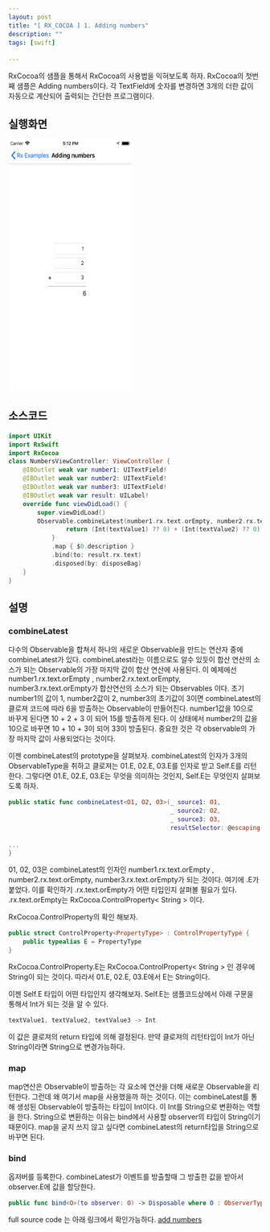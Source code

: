 ```yaml
---
layout: post
title: "[ RX_COCOA ] 1. Adding numbers"
description: ""
tags: [swift]

---
```

 
RxCocoa의 샘플을 통해서 RxCocoa의 사용법을 익혀보도록 하자. RxCocoa의 첫번째 샘플은 Adding numbers이다. 각 TextField에 숫자를 변경하면 3개의 더한 값이 자동으로 계산되어 출력되는 간단한 프로그램이다. 


## 실행화면 
<img src="https://github.com/wonwoo518/wonwoo518.github.io/blob/master/images/addnumber.png?raw=true" width="246" height="500" alt="">


## 소스코드 
```swift
import UIKit
import RxSwift
import RxCocoa
class NumbersViewController: ViewController {
    @IBOutlet weak var number1: UITextField!
    @IBOutlet weak var number2: UITextField!
    @IBOutlet weak var number3: UITextField!
    @IBOutlet weak var result: UILabel!
    override func viewDidLoad() {
        super.viewDidLoad()
        Observable.combineLatest(number1.rx.text.orEmpty, number2.rx.text.orEmpty, number3.rx.text.orEmpty) { textValue1, textValue2, textValue3 -> Int in
                return (Int(textValue1) ?? 0) + (Int(textValue2) ?? 0) + (Int(textValue3) ?? 0)
            }
            .map { $0.description }
            .bind(to: result.rx.text)
            .disposed(by: disposeBag)
    }
}
```


## 설명

### combineLatest
다수의 Observable을 합쳐서 하나의 새로운 Observable을 만드는 연산자 중에   combineLatest가 있다. combineLatest라는 이름으로도 
알수 있듯이 합산 연산의 소스가 되는 Observable의 가장 마지막 값이 합산 연산에 사용된다. 
이 예제에선  number1.rx.text.orEmpty , number2.rx.text.orEmpty, number3.rx.text.orEmpty가 합산연산의 소스가 되는 Observables 이다. 
초기 number1의 값이 1, number2값이 2, number3의 초기값이 3이면 combineLatest의 클로져 코드에 따라 6을 방출하는 Observable이 만들어진다. 
number1값을 10으로 바꾸게 된다면 10 + 2 + 3 이 되어 15를 방출하게 된다. 이 상태에서 number2의 값을 10으로 바꾸면 10 + 10 + 3이 되어 33이 방출된다. 
중요한 것은 각 observable의 가장 마지막 값이 사용되었다는 것이다. 

이젠 combineLatest의 prototype을 살펴보자. combineLatest의 인자가 3개의  ObservableType을 취하고 클로져는 01.E, 02.E, 03.E를 인자로 받고 Self.E를 리턴한다. 
그렇다면 01.E, 02.E, 03.E는 무엇을 의미하는 것인지, Self.E는 무엇인지 살펴보도록 하자. 

```swift
public static func combineLatest<O1, O2, O3>(_ source1: O1,
                                             _ source2: O2, 
                                             _ source3: O3, 
                                             resultSelector: @escaping (O1.E, O2.E, O3.E) throws -> Self.E) -> RxSwift.Observable<Self.E> where O1 : ObservableType, O2 : ObservableType, O3 : ObservableType{

...
}
```

01, 02, 03은 combineLatest의 인자인 number1.rx.text.orEmpty , number2.rx.text.orEmpty, number3.rx.text.orEmpty가 되는 것이다. 
여기에 .E가 붙었다. 이를 확인하기  .rx.text.orEmpty가 어떤 타입인지 살펴볼 필요가 있다. 
.rx.text.orEmpty는 RxCocoa.ControlProperty< String > 이다. 

RxCocoa.ControlProperty의 확인 해보자. 
```swift
public struct ControlProperty<PropertyType> : ControlPropertyType {
    public typealias E = PropertyType
}
```

RxCocoa.ControlProperty.E는 RxCocoa.ControlProperty< String > 인 경우에 String이 되는 것이다. 
따라서 01.E, 02.E, 03.E에서 E는 String이다. 

이젠 Self.E 타입이 어떤 타입인지 생각해보자. 
Self.E는 샘플코드상에서 아래 구문을 통해서 Int가 되는 것을 알 수 있다. 
```swift
textValue1, textValue2, textValue3 -> Int
```
이 값은 클로져의 return 타입에 의해 결정된다. 만약 클로져의 리턴타입이 Int가 아닌 String이라면 String으로 변경가능하다. 


### map
map연산은 Observable이 방출하는 각 요소에 연산을 더해 새로운 Observable을 리턴한다. 그런데 왜 여기서 map을 사용했을까 하는 것이다. 
이는 combineLatest를 통해 생성된 Observable이 방출하는 타입이 Int이다. 이 Int를 String으로 변환하는 역할을 한다. 
String으로 변환하는 이유는 bind에서 사용할 observer의 타입이 String이기 때문이다. 
map을 굳지 쓰지 않고 싶다면 combineLatest의  return타입을 String으로 바꾸면 된다. 


### bind
옵저버를 등록한다. combineLatest가 이벤트를 방출할때 그 방출한 값을 받아서 observer.E에 값을 할당한다. 
```swift
public func bind<O>(to observer: O) -> Disposable where O : ObserverType, O.E == Self.E?
```



full source code 는 아래 링크에서 확인가능하다. 
[ add numbers](https://github.com/ReactiveX/RxSwift/tree/master/RxExample/RxExample/Examples/Numbers)

